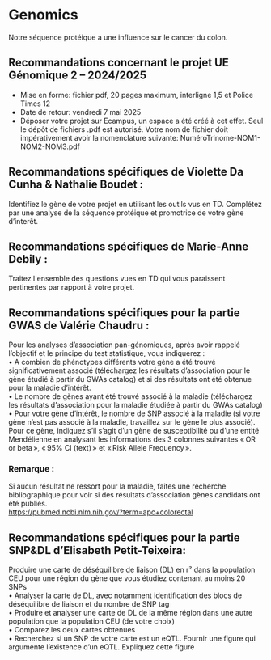 # Genomics
Notre séquence protéique a une influence sur le cancer du colon.

## Recommandations concernant le projet UE Génomique 2 – 2024/2025
- Mise en forme: fichier pdf, 20 pages maximum, interligne 1,5 et Police Times 12
- Date de retour: vendredi 7 mai 2025
- Déposer votre projet sur Ecampus, un espace a été créé à cet effet. Seul le dépôt de fichiers .pdf est autorisé.
Votre nom de fichier doit impérativement avoir la nomenclature suivante: NuméroTrinome-NOM1-NOM2-NOM3.pdf

## Recommandations spécifiques de Violette Da Cunha & Nathalie Boudet :
Identifiez le gène de votre projet en utilisant les outils vus en TD.
Complétez par une analyse de la séquence protéique et promotrice de votre
gène d’interêt.

## Recommandations spécifiques de Marie-Anne Debily : 
Traitez l'ensemble des questions vues en TD qui vous paraissent pertinentes par rapport à votre projet.

## Recommandations spécifiques pour la partie GWAS de Valérie Chaudru :
Pour les analyses d’association pan-génomiques, après avoir rappelé l’objectif et le principe du test statistique, vous indiquerez :  
• A combien de phénotypes différents votre gène a été trouvé significativement associé (téléchargez les résultats d’association pour le gène étudié à partir du GWAs catalog) et si des résultats ont été obtenue pour la maladie d’intérêt.  
• Le nombre de gènes ayant été trouvé associé à la maladie (téléchargez les résultats d’association pour la maladie étudiée à partir du GWAs catalog)  
• Pour votre gène d’intérêt, le nombre de SNP associé à la maladie (si votre gène n’est pas associé à la maladie, travaillez sur le gène le plus associé).  
Pour ce gène, indiquez s’il s’agit d’un gène de susceptibilité ou d’une entité Mendélienne en analysant les informations des 3 colonnes suivantes « OR or beta », « 95% CI (text) » et « Risk Allele Frequency ».
### Remarque :
Si aucun résultat ne ressort pour la maladie, faites une recherche bibliographique pour voir si des résultats d’association gènes candidats ont été publiés.  
https://pubmed.ncbi.nlm.nih.gov/?term=apc+colorectal  
  

## Recommandations spécifiques pour la partie SNP&DL d’Elisabeth Petit-Teixeira:
Produire une carte de déséquilibre de liaison (DL) en r² dans la population CEU pour une région du gène que vous étudiez contenant au moins 20 SNPs  
• Analyser la carte de DL, avec notamment identification des blocs de déséquilibre de liaison et du nombre de SNP tag  
• Produire et analyser une carte de DL de la même région dans une autre population que la population CEU (de votre choix)  
• Comparez les deux cartes obtenues  
• Recherchez si un SNP de votre carte est un eQTL. Fournir une figure qui argumente l’existence d’un eQTL. Expliquez cette figure  

